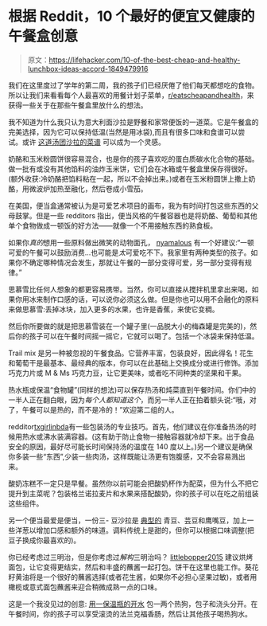 # 根据 Reddit，10 个最好的便宜又健康的午餐盒创意

> 原文：<https://lifehacker.com/10-of-the-best-cheap-and-healthy-lunchbox-ideas-accord-1849479916>

我们在这里度过了学年的第二周，我的孩子们已经厌倦了他们每天都想吃的食物。所以让我们来看看每个人最喜欢的用餐计划子菜单，[r/eatscheapandhealth](https://www.reddit.com/r/EatCheapAndHealthy/)，来获得一些关于在那些午餐盒里放什么的想法。

我不知道为什么我只认为意大利面沙拉是野餐和家常便饭的一道菜。它是午餐盒的完美选择，因为它可以保持低温(当然是用冰袋),而且有很多口味和食谱可以尝试。或许 [这道汤团沙拉的菜谱](https://lifehacker.com/you-should-make-pasta-salad-with-store-bought-gnocchi-1847157759) 可以成为一个灵感。

奶酪和玉米粉圆饼很容易混合，也是你的孩子喜欢吃的蛋白质碳水化合物的基础。做一批有或没有其他馅料的油炸玉米饼，它们会在冰箱或午餐盒里保存得很好。(额外收获:冷奶酪把馅料粘在一起，所以不会掉出来。)或者在玉米粉圆饼上撒上奶酪，用微波炉加热至融化，然后卷成小雪茄。

在美国，便当盒通常被认为是可爱艺术项目的画布，我为有时间打包这些东西的父母鼓掌。但是一些 redditors 指出，便当风格的午餐容器也是将奶酪、葡萄和其他单个食物做成一顿饭的好方法——就像一个不用接触东西的熟食板。

如果你*真的*想用一些原料做出微笑的动物面孔， [nyamalous](https://www.reddit.com/r/EatCheapAndHealthy/comments/parkis/comment/habdf8o/?utm_source=reddit&utm_medium=web2x&context=3) 有一个好建议:“一顿可爱的午餐可以鼓励消费...也可能是*太*可爱吃不下。我家里有两种类型的孩子。如果你不确定哪种情况会发生，那就让午餐的一部分变得可爱，另一部分变得有规律。”

思慕雪比任何人想象的都更容易携带。当然，你可以直接从搅拌机里拿出来喝，如果你用冰来制作口感的话，可以说你必须这么做。但是你也可以用不会融化的原料来做思慕雪:丢掉冰块，加入更多的水果，也许是香蕉，来使它变稠。

然后你所要做的就是把思慕雪装在一个罐子里(一品脱大小的梅森罐是完美的)，然后你的孩子可以在午餐时间摇一摇它，它就可以喝了。包括一个冰袋来保持低温。

Trail mix 是另一种被忽视的午餐食品。它营养丰富，包装良好，因此得名！花生和葡萄干是最基本、最经典的版本，你可以在此基础上交换成分或进行修饰。添加巧克力片或 M & Ms 巧克力豆，让它更美味，或者吃不同种类的坚果和干果。

热水瓶或保温“食物罐”(同样的想法)可以保存热汤和炖菜直到午餐时间。你们中的一半人正在翻白眼，因为*每个人都知道这个*，而另一半人正在拍着额头说:“哦，对了，午餐可以是热的，而不是冷的！”欢迎第二组的人。

redditor[txgirlinbda](https://www.reddit.com/r/EatCheapAndHealthy/comments/parkis/comment/ha6o3px/?utm_source=reddit&utm_medium=web2x&context=3)有一些包装汤的专业技巧。首先，他们建议在你准备热汤的时候用热水或沸水装满容器。(这有助于防止食物一接触容器就冷却下来。出于食品安全的原因，最好尽可能长时间保持汤的温度在 140 度以上。)另一个建议是确保你多装一些“东西”,少装一些肉汤，这样既能让汤更有饱腹感，又不会容易溅出来。

酸奶冻糕不一定只是早餐。虽然你以前可能会把酸奶杯作为配菜，但为什么不把它提升到主菜呢？包装格兰诺拉麦片和水果来搭配酸奶，你的孩子可以在吃之前组装这些组件。

另一个便当最爱是便当，一份三- 豆沙拉是 [典型的](https://www.dinneratthezoo.com/three-bean-salad/) 青豆、芸豆和鹰嘴豆，加上一些洋葱以增加口感和额外的味道。调料传统上是甜的，但你可以根据口味调整(把豆子换成你最喜欢的)。

你已经考虑过三明治，但是你考虑过*解构*三明治吗？ [littlebopper2015](https://www.reddit.com/r/EatCheapAndHealthy/comments/parkis/comment/ha6o6bj/?utm_source=reddit&utm_medium=web2x&context=3) 建议烘烤面包，让它变得更结实，然后和丰盛的蘸酱一起打包。饼干在这里也能工作。葵花籽黄油将是一个很好的蘸酱选择(或者花生酱，如果你不必担心坚果过敏)，或者用橄榄或意式面包蘸酱来迎合稍微成熟一点的口味。

这是一个我没见过的创意: [用一保温瓶的开水](https://www.reddit.com/r/EatCheapAndHealthy/comments/parkis/comment/ha7eyiw/?utm_source=reddit&utm_medium=web2x&context=3) 包一两个热狗，包子和浇头分开。在午餐时间，你的孩子可以享受滚烫的法兰克福香肠，然后让其他孩子喝热狗水。